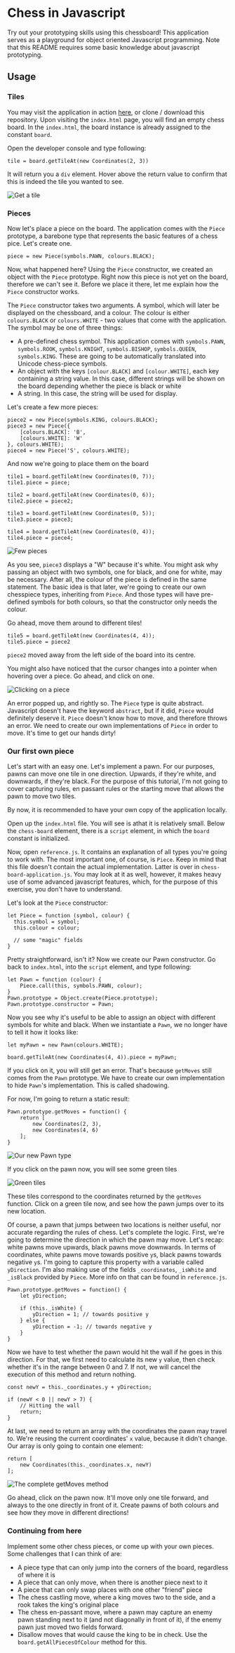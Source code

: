 # Chess in Javascript

Try out your prototyping skills using this chessboard! This application serves as a playground for object oriented Javascript programming. Note that this README requires some basic knowledge about javascript prototyping.

## Usage

### Tiles

You may visit the application in action [here](https://oktupol.github.io/javascript-chess/), or clone / download this repository. Upon visiting the `index.html` page, you will find an empty chess board. In the `index.html`, the board instance is already assigned to the constant `board`.

Open the developer console and type following:
```
tile = board.getTileAt(new Coordinates(2, 3))
```
It will return you a `div` element. Hover above the return value to confirm that this is indeed the tile you wanted to see.

![Get a tile](readme-images/001.png)

### Pieces

Now let's place a piece on the board. The application comes with the `Piece` prototype, a barebone type that represents the basic features of a chess pice. Let's create one.

```
piece = new Piece(symbols.PAWN, colours.BLACK);
```

Now, what happened here? Using the `Piece` constructor, we created an object with the `Piece` prototype. Right now this piece is not yet on the board, therefore we can't see it. Before we place it there, let me explain how the `Piece` constructor works.

The `Piece` constructor takes two arguments. A symbol, which will later be displayed on the chessboard, and a colour. The colour is either `colours.BLACK` or `colours.WHITE` - two values that come with the application. The symbol may be one of three things:

- A pre-defined chess symbol. This application comes with `symbols.PAWN`, `symbols.ROOK`, `symbols.KNIGHT`, `symbols.BISHOP`, `symbols.QUEEN`, `symbols.KING`. These are going to be automatically translated into Unicode chess-piece symbols.
- An object with the keys `[colour.BLACK]` and `[colour.WHITE]`, each key containing a string value. In this case, different strings will be shown on the board depending whether the piece is black or white
- A string. In this case, the string will be used for display.

Let's create a few more pieces:
```
piece2 = new Piece(symbols.KING, colours.BLACK);
piece3 = new Piece({
    [colours.BLACK]: 'B',
    [colours.WHITE]: 'W'
}, colours.WHITE);
piece4 = new Piece('S', colours.WHITE);
```

And now we're going to place them on the board
```
tile1 = board.getTileAt(new Coordinates(0, 7));
tile1.piece = piece;

tile2 = board.getTileAt(new Coordinates(0, 6));
tile2.piece = piece2;

tile3 = board.getTileAt(new Coordinates(0, 5));
tile3.piece = piece3;

tile4 = board.getTileAt(new Coordinates(0, 4));
tile4.piece = piece4;
```

![Few pieces](readme-images/002.png)

As you see, `piece3` displays a "W" because it's white. You might ask why passing an object with two symbols, one for black, and one for white, may be necessary. After all, the colour of the piece is defined in the same statement. The basic idea is that later, we're going to create our own chesspiece types, inheriting from `Piece`. And those types will have pre-defined symbols for both colours, so that the constructor only needs the colour.

Go ahead, move them around to different tiles!

```
tile5 = board.getTileAt(new Coordinates(4, 4));
tile5.piece = piece2
```

`piece2` moved away from the left side of the board into its centre.

You might also have noticed that the cursor changes into a pointer when hovering over a piece. Go ahead, and click on one.

![Clicking on a piece](readme-images/003.png)

An error popped up, and rightly so. The `Piece` type is quite abstract. Javascript doesn't have the keyword `abstract`, but if it did, `Piece` would definitely deserve it. `Piece` doesn't know how to move, and therefore throws an error. We need to create our own implementations of `Piece` in order to move. It's time to get our hands dirty!

### Our first own piece

Let's start with an easy one. Let's implement a pawn. For our purposes, pawns can move one tile in one direction. Upwards, if they're white, and downwards, if they're black. For the purpose of this tutorial, I'm not going to cover capturing rules, en passant rules or the starting move that allows the pawn to move two tiles.

By now, it is recommended to have your own copy of the application locally.

Open up the `index.html` file. You will see is athat it is relatively small. Below the `chess-board` element, there is a `script` element, in which the `board` constant is initialized.

Now, open `reference.js`. It contains an explanation of all types you're going to work with. The most important one, of course, is `Piece`. Keep in mind that this file doesn't contain the actual implementation. Latter is over in `chess-board-application.js`. You may look at it as well, however, it makes heavy use of some advanced javascript features, which, for the purpose of this exercise, you don't have to understand.

Let's look at the `Piece` constructor:

```
let Piece = function (symbol, colour) {
  this.symbol = symbol;
  this.colour = colour;
  
  // some "magic" fields
}
```

Pretty straightforward, isn't it? Now we create our Pawn constructor. Go back to `index.html`, into the `script` element, and type following:

```
let Pawn = function (colour) {
    Piece.call(this, symbols.PAWN, colour);
}
Pawn.prototype = Object.create(Piece.prototype);
Pawn.prototype.constructor = Pawn;
```

Now you see why it's useful to be able to assign an object with different symbols for white and black. When we instantiate a `Pawn`, we no longer have to tell it how it looks like:

```
let myPawn = new Pawn(colours.WHITE);

board.getTileAt(new Coordinates(4, 4)).piece = myPawn;
```

If you click on it, you will still get an error. That's because `getMoves` still comes from the `Pawn` prototype. We have to create our own implementation to hide `Pawn`'s implementation. This is called shadowing.

For now, I'm going to return a static result:

```
Pawn.prototype.getMoves = function() {
    return [
        new Coordinates(2, 3),
        new Coordinates(4, 6)
    ];
}
```

![Our new Pawn type](readme-images/004.png)

If you click on the pawn now, you will see some green tiles

![Green tiles](readme-images/005.png)

These tiles correspond to the coordinates returned by the `getMoves` function. Click on a green tile now, and see how the pawn jumps over to its new location.

Of course, a pawn that jumps between two locations is neither useful, nor accurate regarding the rules of chess.
Let's complete the logic. First, we're going to determine the direction in which the pawn may move. Let's recap: white pawns move upwards, black pawns move downwards. In terms of coordinates, white pawns move towards positive `y`s, black pawns towards negative `y`s. I'm going to capture this property with a variable called `yDirection`. I'm also making use of the fields `_coordinates`, `_isWhite` and `_isBlack` provided by `Piece`. More info on that can be found in `reference.js`.

```
Pawn.prototype.getMoves = function() {
    let yDirection;

    if (this._isWhite) {
        yDirection = 1; // towards positive y
    } else {
        yDirection = -1; // towards negative y
    }
}
```

Now we have to test whether the pawn would hit the wall if he goes in this direction. For that, we first need to calculate its new `y` value, then check whether it's in the range between 0 and 7. If not, we will cancel the execution of this method and return nothing.

```
const newY = this._coordinates.y + yDirection;

if (newY < 0 || newY > 7) {
    // Hitting the wall
    return;
}
```

At last, we need to return an array with the coordinates the pawn may travel to. We're reusing the current coordinates' `x` value, because it didn't change. Our array is only going to contain one element:

```
return [
    new Coordinates(this._coordinates.x, newY)
];
```

![The complete getMoves method](readme-imges/006.jpg)

Go ahead, click on the pawn now. It'll move only one tile forward, and always to the one directly in front of it.
Create pawns of both colours and see how they move in different directions!

### Continuing from here

Implement some other chess pieces, or come up with your own pieces. Some challenges that I can think of are:

- A piece type that can only jump into the corners of the board, regardless of where it is
- A piece that can only move, when there is another piece next to it
- A piece that can only swap places with one other "friend" piece
- The chess castling move, where a king moves two to the side, and a rook takes the king's original place
- The chess en-passant move, where a pawn may capture an enemy pawn standing next to it (and not diagonally in front of it), if the enemy pawn just moved two fields forward.
- Disallow moves that would cause the king to be in check. Use the `board.getAllPiecesOfColour` method for this.